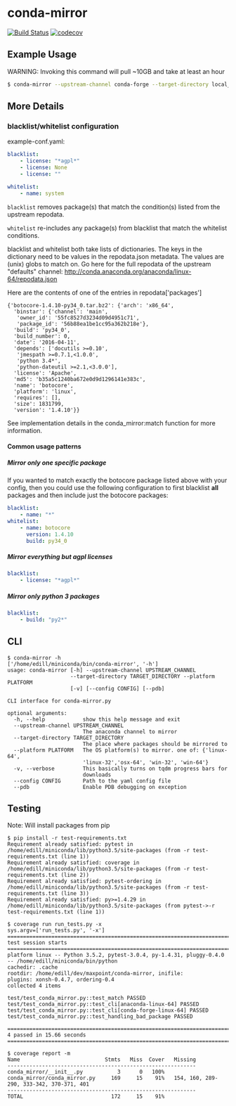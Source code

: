 # conda-mirror
[![Build Status](https://travis-ci.org/ericdill/conda-mirror.svg?branch=master)](https://travis-ci.org/ericdill/conda-mirror)
[![codecov](https://codecov.io/gh/ericdill/conda-mirror/branch/master/graph/badge.svg)](https://codecov.io/gh/ericdill/conda-mirror)


## Example Usage

WARNING: Invoking this command will pull ~10GB and take at least an hour
```bash
$ conda-mirror --upstream-channel conda-forge --target-directory local_mirror --platform linux-64
```

## More Details

### blacklist/whitelist configuration

example-conf.yaml:

```yaml
blacklist:
    - license: "*agpl*"
    - license: None
    - license: ""

whitelist:
    - name: system
```

`blacklist` removes package(s) that match the condition(s) listed from the
upstream repodata.

`whitelist` re-includes any package(s) from blacklist that match the
whitelist conditions.

blacklist and whitelist both take lists of dictionaries. The keys in the
dictionary need to be values in the repodata.json metadata. The values are
(unix) globs to match on. Go here for the full repodata of the upstream
"defaults" channel:
http://conda.anaconda.org/anaconda/linux-64/repodata.json

Here are the contents of one of the entries in repodata['packages']
```
{'botocore-1.4.10-py34_0.tar.bz2': {'arch': 'x86_64',
  'binstar': {'channel': 'main',
   'owner_id': '55fc8527d3234d09d4951c71',
   'package_id': '56b88ea1be1cc95a362b218e'},
  'build': 'py34_0',
  'build_number': 0,
  'date': '2016-04-11',
  'depends': ['docutils >=0.10',
   'jmespath >=0.7.1,<1.0.0',
   'python 3.4*',
   'python-dateutil >=2.1,<3.0.0'],
  'license': 'Apache',
  'md5': 'b35a5c1240ba672e0d9d1296141e383c',
  'name': 'botocore',
  'platform': 'linux',
  'requires': [],
  'size': 1831799,
  'version': '1.4.10'}}
```

See implementation details in the conda_mirror:match function for more 
information.

#### Common usage patterns
##### Mirror **only** one specific package
If you wanted to match exactly the botocore package listed above with your 
config, then you could use the following configuration to first blacklist 
**all** packages and then include just the botocore packages:
 
```yaml
blacklist:
    - name: "*"
whitelist:
    - name: botocore
      version: 1.4.10
      build: py34_0
```
##### Mirror everything but agpl licenses
```yaml
blacklist:
    - license: "*agpl*"
```

##### Mirror only python 3 packages
```yaml
blacklist:
    - build: "py2*"
```


## CLI
```
$ conda-mirror -h
['/home/edill/miniconda/bin/conda-mirror', '-h']
usage: conda-mirror [-h] --upstream-channel UPSTREAM_CHANNEL
                    --target-directory TARGET_DIRECTORY --platform PLATFORM
                    [-v] [--config CONFIG] [--pdb]

CLI interface for conda-mirror.py

optional arguments:
  -h, --help            show this help message and exit
  --upstream-channel UPSTREAM_CHANNEL
                        The anaconda channel to mirror
  --target-directory TARGET_DIRECTORY
                        The place where packages should be mirrored to
  --platform PLATFORM   The OS platform(s) to mirror. one of: {'linux-64',
                        'linux-32','osx-64', 'win-32', 'win-64'}
  -v, --verbose         This basically turns on tqdm progress bars for
                        downloads
  --config CONFIG       Path to the yaml config file
  --pdb                 Enable PDB debugging on exception
```

## Testing

Note: Will install packages from pip

```
$ pip install -r test-requirements.txt
Requirement already satisfied: pytest in /home/edill/miniconda/lib/python3.5/site-packages (from -r test-requirements.txt (line 1))
Requirement already satisfied: coverage in /home/edill/miniconda/lib/python3.5/site-packages (from -r test-requirements.txt (line 2))
Requirement already satisfied: pytest-ordering in /home/edill/miniconda/lib/python3.5/site-packages (from -r test-requirements.txt (line 3))
Requirement already satisfied: py>=1.4.29 in /home/edill/miniconda/lib/python3.5/site-packages (from pytest->-r test-requirements.txt (line 1))

$ coverage run run_tests.py -x
sys.argv=['run_tests.py', '-x']
================================================================================== test session starts ===================================================================================
platform linux -- Python 3.5.2, pytest-3.0.4, py-1.4.31, pluggy-0.4.0 -- /home/edill/miniconda/bin/python
cachedir: .cache
rootdir: /home/edill/dev/maxpoint/conda-mirror, inifile:
plugins: xonsh-0.4.7, ordering-0.4
collected 4 items

test/test_conda_mirror.py::test_match PASSED
test/test_conda_mirror.py::test_cli[anaconda-linux-64] PASSED
test/test_conda_mirror.py::test_cli[conda-forge-linux-64] PASSED
test/test_conda_mirror.py::test_handling_bad_package PASSED

=============================================================================== 4 passed in 15.66 seconds ================================================================================

$ coverage report -m
Name                           Stmts   Miss  Cover   Missing
------------------------------------------------------------
conda_mirror/__init__.py           3      0   100%
conda_mirror/conda_mirror.py     169     15    91%   154, 160, 289-290, 333-342, 370-371, 401
------------------------------------------------------------
TOTAL                            172     15    91%
```
